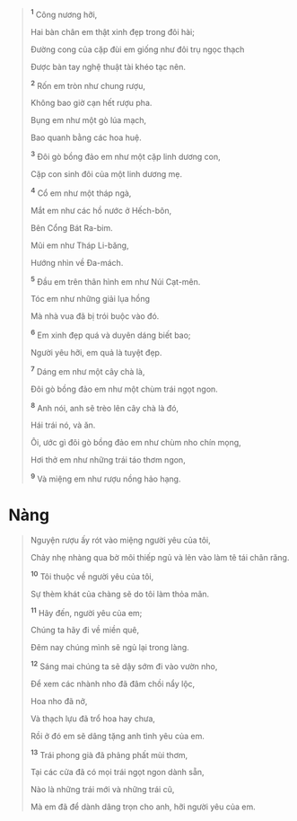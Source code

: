 > <sup><b>1</b></sup> Công nương hỡi,
>
> Hai bàn chân em thật xinh đẹp trong đôi hài;
>
> Đường cong của cặp đùi em giống như đôi trụ ngọc thạch
>
> Được bàn tay nghệ thuật tài khéo tạc nên.
>
> <sup><b>2</b></sup> Rốn em tròn như chung rượu,
>
> Không bao giờ cạn hết rượu pha.
>
> Bụng em như một gò lúa mạch,
>
> Bao quanh bằng các hoa huệ.
>
> <sup><b>3</b></sup> Đôi gò bồng đảo em như một cặp linh dương con,
>
> Cặp con sinh đôi của một linh dương mẹ.
>
> <sup><b>4</b></sup> Cổ em như một tháp ngà,
>
> Mắt em như các hồ nước ở Hếch-bôn,
>
> Bên Cổng Bát Ra-bim.
>
> Mũi em như Tháp Li-băng,
>
> Hướng nhìn về Đa-mách.
>
> <sup><b>5</b></sup> Đầu em trên thân hình em như Núi Cạt-mên.
>
> Tóc em như những giải lụa hồng
>
> Mà nhà vua đã bị trói buộc vào đó.
>
> <sup><b>6</b></sup> Em xinh đẹp quá và duyên dáng biết bao;
>
> Người yêu hỡi, em quả là tuyệt đẹp.
>
> <sup><b>7</b></sup> Dáng em như một cây chà là,
>
> Đôi gò bồng đảo em như một chùm trái ngọt ngon.
>
> <sup><b>8</b></sup> Anh nói, anh sẽ trèo lên cây chà là đó,
>
> Hái trái nó, và ăn.
>
> Ôi, ước gì đôi gò bồng đảo em như chùm nho chín mọng,
>
> Hơi thở em như những trái táo thơm ngon,
>
> <sup><b>9</b></sup> Và miệng em như rượu nồng hảo hạng.

# Nàng

> Nguyện rượu ấy rót vào miệng người yêu của tôi,
>
> Chảy nhẹ nhàng qua bờ môi thiếp ngủ và lẻn vào làm tê tái chân răng.
>
> <sup><b>10</b></sup> Tôi thuộc về người yêu của tôi,
>
> Sự thèm khát của chàng sẽ do tôi làm thỏa mãn.
>
> <sup><b>11</b></sup> Hãy đến, người yêu của em;
>
> Chúng ta hãy đi về miền quê,
>
> Đêm nay chúng mình sẽ ngủ lại trong làng.
>
> <sup><b>12</b></sup> Sáng mai chúng ta sẽ dậy sớm đi vào vườn nho,
>
> Để xem các nhành nho đã đâm chồi nẩy lộc,
>
> Hoa nho đã nở,
>
> Và thạch lựu đã trổ hoa hay chưa,
>
> Rồi ở đó em sẽ dâng tặng anh tình yêu của em.
>
> <sup><b>13</b></sup> Trái phong già đã phảng phất mùi thơm,
>
> Tại các cửa đã có mọi trái ngọt ngon dành sẵn,
>
> Nào là những trái mới và những trái cũ,
>
> Mà em đã để dành dâng trọn cho anh, hỡi người yêu của em.